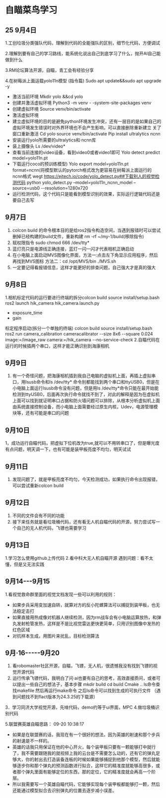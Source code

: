 #   自瞄菜鸟学习
## 25  9月4日
1.工创垃圾分类强队代码，理解到代码的全能强队的区别，细节化代码，方便调试

2.理解到要有自己的学习路线，能系统化说出自己到底学习了什么，抛开AI自己能做到什么

3.RM论坛算法开源，自瞄，青工会有经验分享

4.在树莓派上面运载yolo11n模型   (指令篇)
Sudo apt update&&sudo apt upgrade -y 
- 激活当前环境
Mkdir yolo &&cd yolo  
- 创建并激活虚拟环境
Python3 -m venv - -system-site-packages venv  
- 创建虚拟环境
Source venv/bin/activate 
- 激活虚拟环境
- 建立虚拟环境的目的是避免python环境发生冲突，还有一层目的是如果自己的虚拟环境发生错误时对外界环境也不会产生影响，可以直接删除重新建立
关了窗口重新激活
Cd yolo  source venv/bin/activate
Pip install ultralytics ncnn
- 安装运行yolo所需要的ultralytics和·ncnn库
- 装上摄像头 
Ls /dev/video* 
- 查看当前连接的video设备，看到video0或者video1即可
Yolo detect predict model=yolo11n.pt  
- 下载运行coco的预训练模型)
Yolo export model=yolo11n.pt  format=ncnn(将模型默认的pytorch格式改为更容易在树莓派上面运行的ncnn格式
wegt https://ejtech.io/code/yolo_detect.py##下载别人的视觉检测代码
python yolo_detect.py –model=yolo11n_ncnn_model –source=usb0 --resolution=1280x720
- 运行检测代码，这个代码只是能看到模型识别的效果，实际运行逻辑代码还是要自己去写
## 9月7日
1.	colcon build 的命令根本目的是给ros2指令构造空间，当遇到报错时可以尝试删掉已经构建的build文件，重新构建 rm -rf ~/my-1/build(移除指令)
2.	赋权限指令  sudo chmod 666 /dev/tty*
3.	蓝灯亮只是电源线正确连接，蓝灯一闪一闪才代表相机正确启动
4.	在小电脑上面启动MVS图像化界面，方法一:点击左下角显示应用程序，然后再找到MVS图标    方法二：cd /opt/MVS/bin    ./MVS.sh
5.	一定要记得看报错信息，这样才能更好的排查问题，自己强大才是真的强大
## 9月8日
1.相机标定代码的运行要进行终端的拆分colcon build
source install/setup.bash
ros2 launch hik_camera hik_camera.launch.py
- exposure_time
- gain

标定程序启动(拆分一个单独的终端)
colcon build
source install/setup.bash
ros2 run camera_calibration cameracalibrator --size 8x6 --square 0.024 image:=/image_raw  camera:=/hik_camera --no-service-check
2.自瞄代码在运行的时候插两个串口，这样才能正确识别到海康相机
## 9月9日
1.	有一个奇怪问题，把海康相机插到我自己电脑的虚拟机上面，再插上虚拟串口，用lsusb命令和ls /dev/tty* 命令别都能找到两个串口和ttyUSB0，但是在小电脑上面运行lsusb命令没有问题，但是用ls /dev/tty*命令只能在最开始能检测到ttyUSB0，后面再次执行命令就找不到了，对此的解释是因为在虚拟机上面可以找到就证明串口占据和防火墙问题可以排除，从根本分析虚拟机上面由系统直接控制设备，而小电脑上面需要经过原生内核，Udev，电源管理模块等，还有可能是串口的问题
## 9月10日
1，成功运行自瞄代码，把虚拟下位机改为true,就可以不用转串口了，但是曝光度有点问题，明天调一下，也有可能是装甲板亮度不均匀，明天试试
## 9月11日
1.	发现问题了，就是甲板亮度不均匀，今天检测成功，如果执行命令出现报错，可以尝试重新colcon build 
## 9月12日
1.	不同的文件会有不同的功能
2.	接下来任务就是看垃圾桶代码，还有看无人机自瞄代码的开源，努力尝试写一个自己的无人机代码，飞镖也需要学习

## 9月13日
1.学习怎么使用github上传代码
2.看中科大无人机自瞄开源        遇到问题：看不太懂，但是又无法实践
## 9月14---9月15
1.看视觉救命群里面的视觉文档发现一些可以利用的规则：
- 如果步兵采用变加速自转，就算对方的反小陀螺算法可以捕捉到装甲板，也无法稳定击打
- 如果直接用热成像对机器人继续检测，因为rm战车会有小电脑运算放热，和弹丸发射枪管发热，这样是不是比视觉雷达更快更简单，只用识别图像中发热的红色区域
- 对抗样本生成，用图片来扰乱，目标检测算法
## 9月·16-----9月20
1.	看robomaster社区开源，自瞄，飞镖，无人机，很遗憾我没有找到飞镖的视觉开源代码
2.	运行传承飞镖代码，我明白了问·ai也要有自己的思考，高效直接质问，或者可以提出一些自己的想法子，基本步骤 mkdir build          cd build
Cmake ..     ls命令查找makefile    然后再运行make命令   之后ls命令可以找到生成的可执行文件              （遇到问题找不到flact版本为24.3.25的下载源）

3．学习同济大学视觉开源，先啃代码，demo约等于ui界面，MPC
4.做垃圾桶识别代码

5.联盟赛英雄自瞄思路： 09-20 10:38:17
- 如果是在联盟赛的话，我现在有一个很好的想法，因为英雄的射速和那个步兵的射速是不一样的。
- 英雄的话我只用保证在他的中心开火，每个装甲板只要有一颗能够打中就行了，我不需要跟随我的就视频上我的云台是不需要怎么动的，还有它的弹丸足够大，你的射出去打造装备连板的时候如果能够捕捉到他那个模型，然后就能够逐步你和那个弹丸的预测函数进行拟合，这样它的精准度就能够高很多，或者那个弹丸里面有能够定位的东西，那的定位，它的精准度就会再高一个阶层。
- 所以我需要写一个英雄自瞄代码，它能够实现每个装甲板都能够打一颗，然后还能通过模型拟合去识别弹丸的位置去逐步减小误差。

